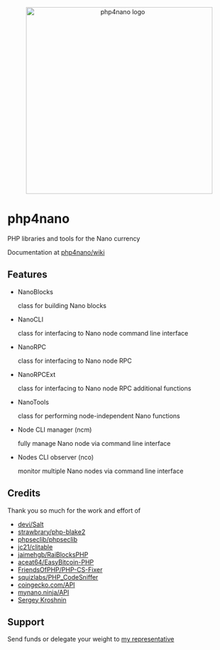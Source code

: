<p align="center">
	<img width="420" alt="php4nano logo" src="https://raw.githubusercontent.com/mikerow/php4nano/master/media/social-preview.png">
</p>

# php4nano

PHP libraries and tools for the Nano currency

Documentation at [php4nano/wiki](https://github.com/mikerow/php4nano/wiki)

## Features

- NanoBlocks

  class for building Nano blocks

- NanoCLI

  class for interfacing to Nano node command line interface

- NanoRPC

  class for interfacing to Nano node RPC

- NanoRPCExt

  class for interfacing to Nano node RPC additional functions

- NanoTools

  class for performing node-independent Nano functions
  
- Node CLI manager (ncm)

  fully manage Nano node via command line interface

- Nodes CLI observer (nco)

  monitor multiple Nano nodes via command line interface
  
## Credits

Thank you so much for the work and effort of

- [devi/Salt](https://github.com/devi/Salt)
- [strawbrary/php-blake2](https://github.com/strawbrary/php-blake2)
- [phpseclib/phpseclib](https://github.com/phpseclib/phpseclib)
- [jc21/clitable](https://github.com/jc21/clitable)
- [jaimehgb/RaiBlocksPHP](https://github.com/jaimehgb/RaiBlocksPHP)
- [aceat64/EasyBitcoin-PHP](https://github.com/aceat64/EasyBitcoin-PHP)
- [FriendsOfPHP/PHP-CS-Fixer](https://github.com/FriendsOfPHP/PHP-CS-Fixer)
- [squizlabs/PHP_CodeSniffer](https://github.com/squizlabs/PHP_CodeSniffer)
- [coingecko.com/API](https://www.coingecko.com/en/api)
- [mynano.ninja/API](https://mynano.ninja/api)
- [Sergey Kroshnin](https://github.com/SergiySW)

## Support

Send funds or delegate your weight to [my representative](https://mynano.ninja/account/mikerow)